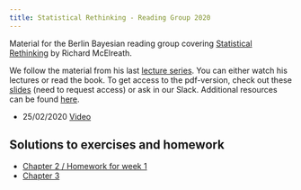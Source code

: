 ```yaml
---
title: Statistical Rethinking - Reading Group 2020
---
```


Material for the Berlin Bayesian reading group covering [Statistical Rethinking](https://xcelab.net/rm/statistical-rethinking/) by Richard McElreath.

We follow the material from his last [lecture series](https://github.com/rmcelreath/statrethinking_winter2019). You can either watch his lectures or read the book. To get access to the pdf-version, check out these [slides](https://docs.google.com/presentation/d/1-dbUYuFJ5QH8ARBP_TD3-Ydy_8LL2vhCsNpdcvbbBLA/edit?usp=sharing) (need to request access) or ask in our Slack. Additional resources can be found [here](additional_resources.md).

- 25/02/2020 [Video](https://www.youtube.com/watch?v=XoVtOAN0htU&list=PLDcUM9US4XdNM4Edgs7weiyIguLSToZRI&index=2) 


## Solutions to exercises and homework

- [Chapter 2 / Homework for week 1](chapter_2/callander/homework.html)
- [Chapter 3](chapter_3/chapter3_ex.html)